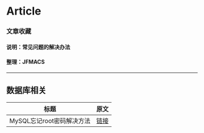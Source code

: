 # Article
### 文章收藏
#### 说明：常见问题的解决办法
#### 整理：JFMACS
***
## 数据库相关
| 标题 | 原文  |
| :------------: |:---------------:|
|MySQL忘记root密码解决方法|[链接](https://www.cnblogs.com/wxdblog/p/6864475.html)|
